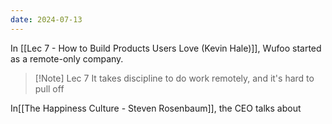 ```yaml
---
date: 2024-07-13
---
```

In [[Lec 7 - How to Build Products Users Love (Kevin Hale)]], Wufoo started as a remote-only company.

> [!Note] Lec 7
> It takes discipline to do work remotely, and it's hard to pull off

In[[The Happiness Culture - Steven Rosenbaum]], the CEO talks about

